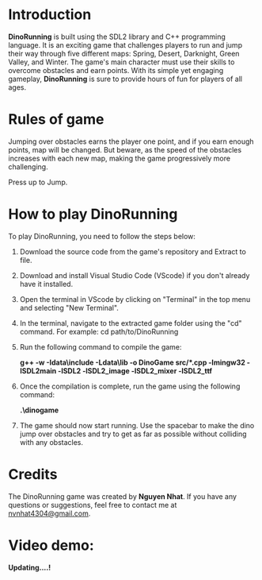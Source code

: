 
# Introduction
**DinoRunning** is built using the SDL2 library and C++ programming language.
It is an exciting game that challenges players to run and jump their way through five different maps: Spring, Desert, Darknight, Green Valley, and Winter. The game's main character must use their skills to overcome obstacles and earn points. With its simple yet engaging gameplay, **DinoRunning**  is sure to provide hours of fun for players of all ages.

# Rules of game

Jumping over obstacles earns the player one point, and if you earn enough points, map will be changed. But beware, as the speed of the obstacles increases with each new map, making the game progressively more challenging.

Press up to Jump.


# How to play DinoRunning
To play DinoRunning, you need to follow the steps below:

1. Download the source code from the game's repository and Extract to file.
2. Download and install Visual Studio Code (VScode) if you don't already have it installed.
3. Open the terminal in VScode by clicking on "Terminal" in the top menu and selecting "New Terminal".
4. In the terminal, navigate to the extracted game folder using the "cd" command. For example:
   cd path/to/DinoRunning
5. Run the following command to compile the game: 

   **g++ -w -Idata\include -Ldata\lib -o DinoGame src/*.cpp -lmingw32 -lSDL2main -lSDL2 -lSDL2_image -lSDL2_mixer -lSDL2_ttf**
6. Once the compilation is complete, run the game using the following command:

   **.\dinogame**
7. The game should now start running. Use the spacebar to make the dino jump over obstacles and try to get as far as possible without
      colliding with any obstacles.  
# Credits
The DinoRunning game was created by **Nguyen Nhat**. If you have any questions or suggestions, feel free to contact me at nvnhat4304@gmail.com.    
  
# Video demo: 
  **Updating....!**
